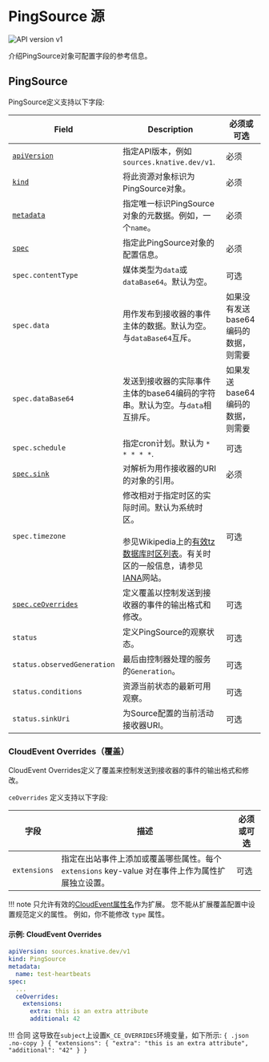 # PingSource 源

![API version v1](https://img.shields.io/badge/API_Version-v1-green?style=flat-square)

介绍PingSource对象可配置字段的参考信息。

## PingSource

PingSource定义支持以下字段:

| Field                                                    | Description                                                                                                                                                                                                                            | 必须或可选                           |
| -------------------------------------------------------- | -------------------------------------------------------------------------------------------------------------------------------------------------------------------------------------------------------------------------------------- | ------------------------------------ |
| [`apiVersion`][kubernetes-overview]                      | 指定API版本，例如 `sources.knative.dev/v1`.                                                                                                                                                                                            | 必须                                 |
| [`kind`][kubernetes-overview]                            | 将此资源对象标识为PingSource对象。                                                                                                                                                                                                     | 必须                                 |
| [`metadata`][kubernetes-overview]                        | 指定唯一标识PingSource对象的元数据。例如，一个`name`。                                                                                                                                                                                 | 必须                                 |
| [`spec`][kubernetes-overview]                            | 指定此PingSource对象的配置信息。                                                                                                                                                                                                       | 必须                                 |
| `spec.contentType`                                       | 媒体类型为`data`或`dataBase64`。默认为空。                                                                                                                                                                                             | 可选                                 |
| `spec.data`                                              | 用作发布到接收器的事件主体的数据。默认为空。与`dataBase64`互斥。                                                                                                                                                                       | 如果没有发送base64编码的数据，则需要 |
| `spec.dataBase64`                                        | 发送到接收器的实际事件主体的base64编码的字符串。默认为空。与`data`相互排斥。                                                                                                                                                           | 如果发送base64编码的数据，则需要     |
| `spec.schedule`                                          | 指定cron计划。默认为 `* * * * *`.                                                                                                                                                                                                      | 可选                                 |
| [`spec.sink`](../../sinks/README.md#sink-as-a-parameter) | 对解析为用作接收器的URI的对象的引用。                                                                                                                                                                                                  | 必须                                 |
| `spec.timezone`                                          | 修改相对于指定时区的实际时间。默认为系统时区。 <br><br> 参见Wikipedia上的[有效tz数据库时区列表](https://en.wikipedia.org/wiki/List_of_tz_database_time_zones)。有关时区的一般信息，请参见[IANA](https://www.iana.org/time-zones)网站。 | 可选                                 |
| [`spec.ceOverrides`](#cloudevent-overrides)              | 定义覆盖以控制发送到接收器的事件的输出格式和修改。                                                                                                                                                                                     | 可选                                 |
| `status`                                                 | 定义PingSource的观察状态。                                                                                                                                                                                                             | 可选                                 |
| `status.observedGeneration`                              | 最后由控制器处理的服务的`Generation`。                                                                                                                                                                                                 | 可选                                 |
| `status.conditions`                                      | 资源当前状态的最新可用观察。                                                                                                                                                                                                           | 可选                                 |
| `status.sinkUri`                                         | 为Source配置的当前活动接收器URI。                                                                                                                                                                                                      | 可选                                 |

### CloudEvent Overrides（覆盖）

CloudEvent Overrides定义了覆盖来控制发送到接收器的事件的输出格式和修改。

`ceOverrides` 定义支持以下字段:

| 字段         | 描述                                                                                            | 必须或可选 |
| ------------ | ----------------------------------------------------------------------------------------------- | ---------- |
| `extensions` | 指定在出站事件上添加或覆盖哪些属性。每个`extensions` key-value 对在事件上作为属性扩展独立设置。 | 可选       |

!!! note
    只允许有效的[CloudEvent属性名][cloudevents-attribute-naming]作为扩展。
    您不能从扩展覆盖配置中设置规范定义的属性。
    例如，你不能修改 `type` 属性。

#### 示例: CloudEvent Overrides

```yaml
apiVersion: sources.knative.dev/v1
kind: PingSource
metadata:
  name: test-heartbeats
spec:
  ...
  ceOverrides:
    extensions:
      extra: this is an extra attribute
      additional: 42
```

!!! 合同
    这导致在`subject`上设置`K_CE_OVERRIDES`环境变量，如下所示: <!-- unsure about this -->
    ```{ .json .no-copy }
    { "extensions": { "extra": "this is an extra attribute", "additional": "42" } }
    ```


[kubernetes-overview]:
  https://kubernetes.io/docs/concepts/overview/working-with-objects/kubernetes-objects/#required-fields
[kubernetes-kinds]:
  https://git.k8s.io/community/contributors/devel/sig-architecture/api-conventions.md#types-kinds
[kubernetes-names]:
  https://kubernetes.io/docs/concepts/overview/working-with-objects/names/#names
[kubernetes-namespaces]:
  https://kubernetes.io/docs/concepts/overview/working-with-objects/namespaces/
[cloudevents-attribute-naming]:
  https://github.com/cloudevents/spec/blob/v1.0.2/cloudevents/spec.md#attribute-naming-convention
